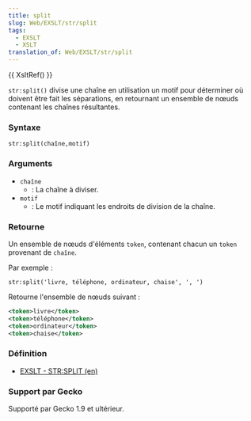 ```yaml
---
title: split
slug: Web/EXSLT/str/split
tags:
  - EXSLT
  - XSLT
translation_of: Web/EXSLT/str/split
---
```


{{ XsltRef() }}

`str:split()` divise une chaîne en utilisation un motif pour déterminer où doivent être fait les séparations, en retournant un ensemble de nœuds contenant les chaînes résultantes.

### Syntaxe

```
str:split(chaîne,motif)
```

### Arguments

- `chaîne`
  - : La chaîne à diviser.
- `motif`
  - : Le motif indiquant les endroits de division de la chaîne.

### Retourne

Un ensemble de nœuds d'éléments `token`, contenant chacun un `token` provenant de `chaîne`.

Par exemple&nbsp;:

```
str:split('livre, téléphone, ordinateur, chaise', ', ')
```

Retourne l'ensemble de nœuds suivant&nbsp;:

```xml
<token>livre</token>
<token>téléphone</token>
<token>ordinateur</token>
<token>chaise</token>
```

### Définition

- [EXSLT - STR:SPLIT (en)](http://www.exslt.org/regexp/functions/split/index.html)

### Support par Gecko

Supporté par Gecko 1.9 et ultérieur.
